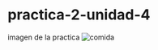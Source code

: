# practica-2-unidad-4
imagen de la practica
![comida](https://github.com/OswaldoSanchez144/practica-2-unidad-4/assets/148667577/de252a3f-7456-4d17-83a2-473427ae96f1)
